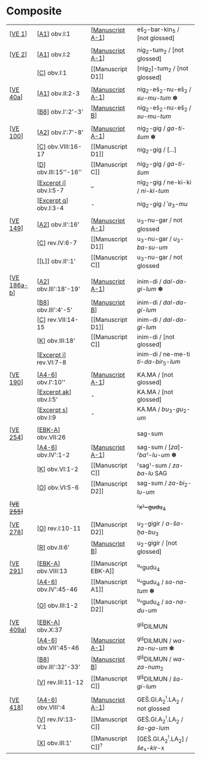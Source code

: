 # Composite

|                |                          |                              |                                                                   |
| -------------- | ------------------------ | ---------------------------- | ----------------------------------------------------------------- |
| [[VE 1]]       | [[A1]] obv.I:1           | [[Manuscript A-1]]           | eš<sub>2</sub>-bar-kin<sub>5</sub> / [not glossed]                |
|                |                          |                              |                                                                   |
| [[VE 2]]       | [[A1]] obv.I:2           | [[Manuscript A-1]]           | nig<sub>2</sub>-tum<sub>2</sub> / [not glossed]                   |
|                | [[C]] obv.I:1            | [[Manuscript D1]]            | [nig<sub>2</sub>]-tum<sub>2</sub> / [not glossed]                 |
|                |                          |                              |                                                                   |
| [[VE 40a]]     | [[A1]] obv.II:2-3        | [[Manuscript A-1]]           | nig<sub>2</sub>-eš<sub>2</sub>-nu-eš<sub>2</sub> / *su-mu-tum* ✽ |
|                | [[B8]] obv.I':2'-3'      | [[Manuscript B]]             | nig<sub>2</sub>-eš<sub>2</sub>-nu-eš<sub>2</sub> / *su-mu-tum*    |
|                |                          |                              |                                                                   |
| [[VE 100]]     | [[A2]] obv.I':7'-8'      | [[Manuscript A-1]]           | nig<sub>2</sub>-gig / *ga-ti-šum* ✽                              |
|                | [[C]] obv.VIII:16-17     | [[Manuscript D1]]            | nig<sub>2</sub>-gig / [...]                                       |
|                | [[D]] obv.III:15''-16''  | [[Manuscript C]]             | nig<sub>2</sub>-gig / *ga-ti-šum*                                 |
|                | [[Excerpt i]] obv.I:5-7  | –                            | nig<sub>2</sub>-gig / ne-ki-ki / *ni-ki-tum*                      |
|                | [[Excerpt q]] obv.I:3-4  | -                            | nig<sub>2</sub>-gig / ʾ*a*<sub>3</sub>-*mu*                       |
|                |                          |                              |                                                                   |
| [[VE 149]]     | [[A2]] obv.II':16'       | [[Manuscript A-1]]           | u<sub>3</sub>-nu-gar / not glossed                                |
|                | [[C]] rev.IV:6-7         | [[Manuscript D1]]            | u<sub>3</sub>-nu-gar / *u*<sub>3</sub>-*ba-su-um*                 |
|                | [[L]] obv.II':1'         | [[Manuscript C]]             | u<sub>3</sub>-nu-gar / not glossed                                |
|                |                          |                              |                                                                   |
| [[VE 186a-b]]  | [[A2]] obv.III':18'-19'  | [[Manuscript A-1]]           | inim-di / *dal-da-gi-lum* ✽                                      |
|                | [[B8]] obv.III':4'-5'    | [[Manuscript B]]             | inim-di / *dal-da-gi-lum*                                         |
|                | [[C]] rev.VII:14-15      | [[Manuscript D1]]            | inim-di / *dal-da-gi-lum*                                         |
|                | [[K]] obv.III:18'        | [[Manuscript C]]             | inim-di / [not glossed]                                           |
|                | [[Excerpt i]] rev.VI:7-8 |                              | inim-di / ne-me-ti *ti-da-bir*<sub>5</sub>-*lum*                  |
|                |                          |                              |                                                                   |
| [[VE 190]]     | [[A4-6]] obv.I':10''     | [[Manuscript A-1]]           | KA.MA / [not glossed]                                             |
|                | [[Excerpt ak]] obv.I:5'  | -                            | KA.MA / [not glossed]                                             |
|                | [[Excerpt s]] obv.I:9    | -                            | KA.MA / *bu*<sub>3</sub>-*gu*<sub>2</sub>-*um*                    |
|                |                          |                              |                                                                   |
| [[VE 254]]     | [[EBK-A]] obv.VII:26     |                              | sag-sum                                                           |
|                | [[A4-6]] obv.IV':1-2     | [[Manuscript A-1]]           | sag-sum / [*za*]-⸢*ba*⸣-*lu-um* ✽                              |
|                | [[K]] obv.VI:1-2         | [[Manuscript C]]             | ⸢sag⸣-sum / *za-ba-lu* SAG                                      |
|                | [[O]] obv.VI:5-6         | [[Manuscript D2]]            | sag-sum / *za-bi*<sub>2</sub>-*lu-um*                             |
|                |                          |                              |                                                                   |
| ~~[[VE 255]]~~ |                          |                              | ~~⸢x⸣-gudu<sub>4</sub>~~                                        |
|                |                          |                              |                                                                   |
| [[VE 278]]     | [[O]] rev.I:10-11        | [[Manuscript D2]]            | u<sub>2</sub>-gigir / *a-ša-ḫa-bu*<sub>3</sub>                    |
|                | [[R]] obv.II:6'          | [[Manuscript B]]             | u<sub>2</sub>-gigir / [not glossed]                               |
|                |                          |                              |                                                                   |
| [[VE 291]]     | [[EBK-A]] obv.VIII:13    | [[Manuscript EBK-A]]         | <sup>u₂</sup>gudu<sub>4</sub>                                     |
|                | [[A4-6]] obv.IV':45-46   | [[Manuscript A1]]            | <sup>u₂</sup>gudu<sub>4</sub> / *sa-na-tum* ✽                    |
|                | [[O]] obv.III:1-2        | [[Manuscript D2]]            | <sup>u₂</sup>gudu<sub>4</sub> / *sa-na-du-um*                     |
|                |                          |                              |                                                                   |
| [[VE 409a]]    | [[EBK-A]] obv.X:37       |                              | <sup>giš</sup>DILMUN                                              |
|                | [[A4-6]] obv.VII':45-46  | [[Manuscript A-1]]           | <sup>giš</sup>DILMUN / *wa-za-nu-um* ✽                           |
|                | [[B8]] obv.III':32'-33'  | [[Manuscript B]]             | <sup>giš</sup>DILMUN / *wa-za-num*<sub>2</sub>                    |
|                | [[V]] rev.III:11-12      | [[Manuscript C]]             | <sup>giš</sup>DILMUN / *ša-gi-lum*                                |
|                |                          |                              |                                                                   |
| [[VE 418]]     | [[A4-6]] obv.VIII':4     | [[Manuscript A-1]]           | GEŠ.GI.A<sub>2</sub><sup>!</sup>.LA<sub>2</sub> / not glossed     |
|                | [[V]] rev.IV:13-V:1      | [[Manuscript C]]             | GEŠ.GI.A<sub>2</sub><sup>!</sup>.LA<sub>2</sub> / *ša-ga-lum*     |
|                | [[X]] obv.III:1'         | [[Manuscript C]]<sup>?</sup> | [GEŠ.GI.A<sub>2</sub><sup>!</sup>.LA<sub>2</sub>] / *še*₃-*kir*-x |

[//begin]: # "Autogenerated link references for markdown compatibility"
[VE 1]: <VE 1> "VE 1: 𒂠𒁇𒌺"
[A1]: A1 "MEE 4, 1 = TM.75.G.3528"
[Manuscript A-1]: <Manuscript A-1> "Manuscript A-1"
[VE 2]: <VE 2> "VE 2 𒃻𒁺"
[C]: C "MEE 4, 12 = TM.75.G.2284"
[VE 40a]: <VE 40a> "VE 40a: 𒃻𒂠𒉡𒂠"
[B8]: B8 "MEE 4, 8 = TM.75.G.2007"
[Manuscript B]: <Manuscript B> "Manuscript B"
[VE 100]: <VE 100> "VE 100 𒃻𒍼"
[A2]: A2 "MEE 4, 2 = TM.75.G.4526"
[D]: D "MEE 4 13 = TM.75.G.11252"
[Excerpt i]: <Excerpt i> "MEE 4, 81 = TM.75.G.2008"
[Excerpt q]: <Excerpt q> "Excerpt q"
[VE 149]: <VE 149> "VE 149 𒅇𒉡𒃻"
[VE 186a-b]: <VE 186a-b> "VE 186a-b"
[K]: K "MEE 4, 20 = TM.75.G.10027"
[VE 190]: <VE 190> "VE 190"
[A4-6]: A4-6 "MEE 4, 4 + MEE 4, 5 + MEE 4, 6 = TM.75.G.2000+TM.75.G.2005+TM.75.G.2006"
[Excerpt ak]: <Excerpt ak> "MEE 4, 112 = TM.75.G.11303"
[Excerpt s]: <Excerpt s> "MEE 4, 93 = TM.75.G.3635"
[VE 254]: <VE 254> "VE 254"
[EBK-A]: EBK-A "MEE 4, 115 +"
[O]: O "MEE 4, 24 = TM.75.G.1774"
[VE 255]: <VE 255> "VE 255"
[VE 278]: <VE 278> "VE 278"
[R]: R "MEE 4, 27 = TM.75.G.5305"
[VE 291]: <VE 291> "VE 291"
[VE 409a]: <VE 409a> "VE 409a"
[V]: V "MEE 4 32 = TM.75.G.1448"
[VE 418]: <VE 418> "VE 418"
[X]: X "MEE 4, 34 = TM.75.G.11308"
[//end]: # "Autogenerated link references"